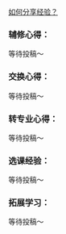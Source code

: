 [如何分享经验？](Preface/fenxiang.md)

### 辅修心得：

等待投稿～

### 交换心得：

等待投稿～

### 转专业心得：

等待投稿～

### 选课经验：

等待投稿～

### 拓展学习：

等待投稿～